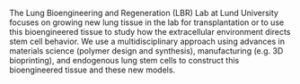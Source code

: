 The Lung Bioengineering and Regeneration (LBR) Lab at Lund University focuses on growing new lung tissue in the lab for transplantation or to use this bioengineered tissue to study how the extracellular environment directs stem cell behavior. We use a multidisciplinary approach using advances in materials science (polymer design and synthesis), manufacturing (e.g. 3D bioprinting), and endogenous lung stem cells to construct this bioengineered tissue and these new models.